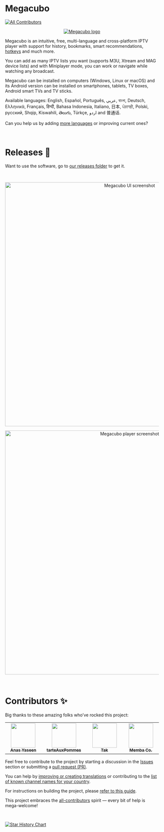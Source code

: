 # Megacubo
<!-- ALL-CONTRIBUTORS-BADGE:START - Do not remove or modify this section -->
[![All Contributors](https://img.shields.io/badge/all_contributors-5-orange.svg?style=flat-square)](#contributors-)
<!-- ALL-CONTRIBUTORS-BADGE:END -->
<p align="center">
  <a href="https://megacubo.tv" target="_blank">
    <img src="https://static.megacubo.tv/wp-content/uploads/2022/03/cropped-default_icon-192x192.png" alt="Megacubo logo" title="Megacubo logo" />
  </a>
</p>

Megacubo is an intuitive, free, multi-language and cross-platform IPTV player with support for history, bookmarks, smart recommendations, [hotkeys](https://github.com/EdenwareApps/Megacubo/blob/master/HOTKEYS.md) and much more.

You can add as many IPTV lists you want (supports M3U, Xtream and MAG device lists) and with Miniplayer mode, you can work or navigate while watching any broadcast.

Megacubo can be installed on computers (Windows, Linux or macOS) and its Android version can be installed on smartphones, tablets, TV boxes, Android smart TVs and TV sticks.

Available languages: English, Español, Português, عربي, বাংলা, Deutsch, Ελληνικά, Français, हिन्दी, Bahasa Indonesia, Italiano, 日本, ਪੰਜਾਬੀ, Polski, русский, Shqip, Kiswahili, తెలుగు, Türkçe, اردو and 普通话.

Can you help us by adding [more languages](https://github.com/EdenwareApps/Megacubo/tree/master/www/nodejs-project/lang) or improving current ones?

<br/>

# Releases 🚀
Want to use the software, go to [our releases folder](https://github.com/EdenwareApps/Megacubo/releases) to get it.

<br/>

<p align="center">
  <img width="800" src="https://static.megacubo.tv/files/print-megacubo-en-1.jpg" alt="Megacubo UI screenshot" title="Megacubo UI screenshot" />
</p>

<p align="center">
  <img  width="800" src="https://static.megacubo.tv/files/print-megacubo-en-2.jpg" alt="Megacubo player screenshot" title="Megacubo player screenshot" />
</p>

<br/>

# Contributors ✨

Big thanks to these amazing folks who’ve rocked this project:

<!-- ALL-CONTRIBUTORS-LIST:START - Do not remove or modify this section -->
<!-- prettier-ignore-start -->
<!-- markdownlint-disable -->
<table>
  <tbody>
    <tr>
      <td align="center" valign="top" width="20%"><a href="https://anasyaseen.com/"><img src="https://avatars.githubusercontent.com/u/72883250?v=4" width="80px;" alt=""/><br /><sub><b>Anas Yaseen</b></sub></a></td>
      <td align="center" valign="top" width="20%"><a href="https://github.com/tarteAuxPommes"><img src="https://avatars.githubusercontent.com/u/2378786?v=4" width="80px;" alt=""/><br /><sub><b>tarteAuxPommes</b></sub></a></td>
      <td align="center" valign="top" width="20%"><a href="https://github.com/taksssss"><img src="https://avatars.githubusercontent.com/u/26397391?v=4" width="80px;" alt=""/><br /><sub><b>Tak</b></sub></a></td>
      <td align="center" valign="top" width="20%"><a href="http://membaco.com/"><img src="https://avatars.githubusercontent.com/u/661617?v=4" width="80px;" alt=""/><br /><sub><b>Memba Co.</b></sub></a></td>
    </tr>
  </tbody>
</table>

<!-- markdownlint-restore -->
<!-- prettier-ignore-end -->

<!-- ALL-CONTRIBUTORS-LIST:END -->

Feel free to contribute to the project by starting a discussion in the [Issues](https://github.com/EdenwareApps/Megacubo/issues) section or submitting a [pull request (PR)](https://github.com/EdenwareApps/Megacubo/pulls).

You can help by [improving or creating translations](https://github.com/EdenwareApps/Megacubo/tree/master/www/nodejs-project/lang) or contributing to the [list of known channel names for your country](https://github.com/EdenwareApps/world-tv-channels).

For instructions on building the project, please [refer to this guide](https://github.com/EdenwareApps/Megacubo/blob/master/DEVELOPING.md).

This project embraces the [all-contributors](https://github.com/all-contributors/all-contributors) spirit —  every bit of help is mega-welcome!

&nbsp; &nbsp;

[![Star History Chart](https://api.star-history.com/svg?repos=EdenwareApps/Megacubo&type=Date)](https://www.star-history.com/#EdenwareApps/Megacubo&Date)

